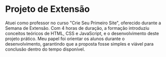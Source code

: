 # Projeto de Extensão
Atuei como professor no curso "Crie Seu Primeiro Site", oferecido durante a Semana de Extensão. Com 4 horas de duração, a formação introduziu conceitos teóricos de HTML, CSS e JavaScript, e o desenvolvimento deste projeto prático. Meu papel foi orientar os alunos durante o desenvolvimento, garantindo que a proposta fosse simples e viável para conclusão dentro do tempo disponível.